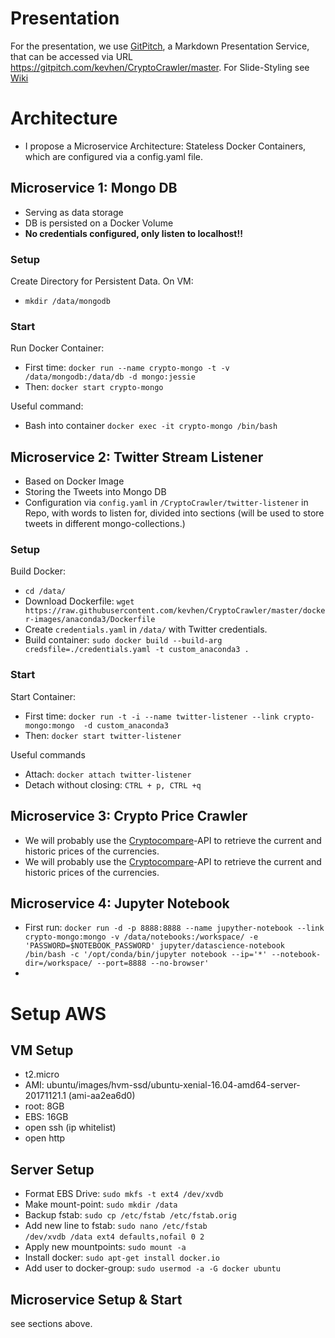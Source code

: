 # Presentation
For the presentation, we use [GitPitch](https://gitpitch.com/),
a Markdown Presentation Service, that can be accessed via URL
https://gitpitch.com/kevhen/CryptoCrawler/master.
For Slide-Styling see [Wiki](https://github.com/gitpitch/gitpitch/wiki/Slideshow-Settings)

# Architecture
* I propose a Microservice Architecture: Stateless Docker Containers,
which are configured via a config.yaml file.

## Microservice 1: Mongo DB
* Serving as data storage
* DB is persisted on a Docker Volume
* **No credentials configured, only listen to localhost!!**

### Setup
Create Directory for Persistent Data. On VM:
* `mkdir /data/mongodb`

### Start
Run Docker Container:
* First time:  `docker run --name crypto-mongo -t -v /data/mongodb:/data/db -d mongo:jessie`
* Then: `docker start crypto-mongo`

Useful command:
* Bash into container `docker exec -it crypto-mongo /bin/bash`

## Microservice 2: Twitter Stream Listener
* Based on  Docker Image
* Storing the Tweets into Mongo DB
* Configuration via `config.yaml` in `/CryptoCrawler/twitter-listener` in Repo, with words to listen for, divided into sections (will be used to store tweets in different mongo-collections.)

### Setup
Build Docker:
* `cd /data/`
* Download Dockerfile: `wget https://raw.githubusercontent.com/kevhen/CryptoCrawler/master/docker-images/anaconda3/Dockerfile`
* Create `credentials.yaml` in `/data/` with Twitter credentials.
* Build container: `sudo docker build --build-arg credsfile=./credentials.yaml -t custom_anaconda3 .`

### Start
Start Container:
* First time: `docker run -t -i --name twitter-listener --link crypto-mongo:mongo  -d custom_anaconda3`
* Then: `docker start twitter-listener`

Useful commands
* Attach: `docker attach twitter-listener`
* Detach without closing: `CTRL + p, CTRL +q`

## Microservice 3: Crypto Price Crawler
* We will probably use the [Cryptocompare](https://www.cryptocompare.com/api)-API to retrieve the current and historic prices of the currencies.
* We will probably use the [Cryptocompare](https://www.cryptocompare.com/api)-API to retrieve the current and historic prices of the currencies.

## Microservice 4: Jupyter Notebook
- First run: `docker run -d -p 8888:8888 --name jupyther-notebook --link crypto-mongo:mongo -v /data/notebooks:/workspace/ -e 'PASSWORD=$NOTEBOOK_PASSWORD' jupyter/datascience-notebook /bin/bash -c '/opt/conda/bin/jupyter notebook --ip='*' --notebook-dir=/workspace/ --port=8888 --no-browser'`
-
# Setup AWS
## VM Setup
- t2.micro
- AMI: ubuntu/images/hvm-ssd/ubuntu-xenial-16.04-amd64-server-20171121.1 (ami-aa2ea6d0)
- root: 8GB
- EBS: 16GB
- open ssh (ip whitelist)
- open http

## Server Setup
- Format EBS Drive: `sudo mkfs -t ext4 /dev/xvdb`
- Make mount-point: `sudo mkdir /data`
- Backup fstab: `sudo cp /etc/fstab /etc/fstab.orig`
- Add new line to fstab: `sudo nano /etc/fstab` <br>
  `/dev/xvdb /data ext4 defaults,nofail 0 2`
- Apply new mountpoints: `sudo mount -a`
- Install docker: `sudo apt-get install docker.io`
- Add user to docker-group: `sudo usermod -a -G docker ubuntu`

## Microservice Setup & Start
see sections above.

